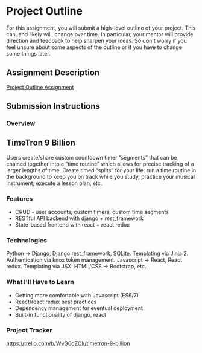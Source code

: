 # Project Outline

For this assignment, you will submit a high-level outline of your project. This can, and likely will, change over time. In particular, your mentor will provide direction and feedback to help sharpen your ideas. So don't worry if you feel unsure about some aspects of the outline or if you have to change some things later.

## Assignment Description

[Project Outline Assignment](https://education.launchcode.org/liftoff/modules/assignments/project-outline)

## Submission Instructions

### Overview

## TimeTron 9 Billion

Users create/share custom countdown timer “segments” that can be chained together into a “time routine” which allows for precise tracking of a larger lengths of time. Create timed “splits” for your life: run a time routine in the background to keep you on track while you study, practice your musical instrument, execute a lesson plan, etc.

### Features

* CRUD - user accounts, custom timers, custom time segments
* RESTful API backend with django + rest_framework
* State-based frontend with react + react redux

### Technologies

Python -> Django, Django rest_framework, SQLite. Templating via Jinja 2. Authentication via knox token management.
Javascript -> React, React redux. Templating via JSX.
HTML/CSS -> Bootstrap, etc.

### What I'll Have to Learn

* Getting more comfortable with Javascript (ES6/7)
* React/react redux best practices
* Dependency management for eventual deployment
* Built-in functionality of django, react

### Project Tracker

https://trello.com/b/WvG6dZOk/timetron-9-billion
